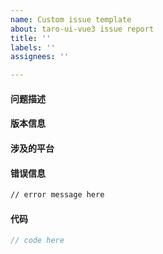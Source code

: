 ```yaml
---
name: Custom issue template
about: taro-ui-vue3 issue report
title: ''
labels: ''
assignees: ''

---
```


#### 问题描述 
<!--- 简要描述一下问题 -->

#### 版本信息
<!--- 描述组件库的版本信息，如：v1.0.0-alpha.8 -->

#### 涉及的平台
<!--- 这个问题涉及到哪些平台，如：weapp, alipay, h5... -->

#### 错误信息
<!--- 请在这里提供报错的信息 -->
```bash
// error message here


```
#### 代码
<!--- 请在这里提供相关的代码 -->
```ts
// code here

```
